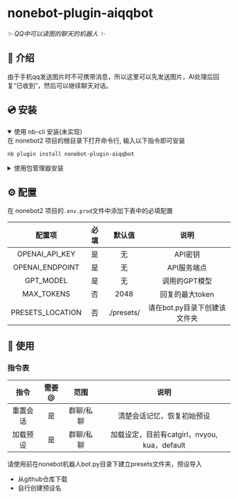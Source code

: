 # nonebot-plugin-aiqqbot

_✨ QQ中可以读图的聊天的机器人 ✨_

## 📖 介绍

由于手机qq发送图片时不可携带消息，所以这里可以先发送图片，AI处理后回复“已收到”，然后可以继续聊天对话。

## 💿 安装

<details open>
<summary>使用 nb-cli 安装(未实现)</summary>
在 nonebot2 项目的根目录下打开命令行, 输入以下指令即可安装

    nb plugin install nonebot-plugin-aiqqbot

</details>

<details>
<summary>使用包管理器安装</summary>
在 nonebot2 项目的插件目录下, 打开命令行, 根据你使用的包管理器, 输入相应的安装命令

<details>
<summary>pip</summary>

    pip install nonebot-plugin-aiqqbot
</details>

打开 nonebot2 项目根目录下的 `pyproject.toml` 文件, 在 `[tool.nonebot]` 部分追加写入

    plugins = ["nonebot_plugin_aiqqbot"]

</details>

## ⚙️ 配置

在 nonebot2 项目的`.env.prod`文件中添加下表中的必填配置

| 配置项 | 必填 | 默认值 | 说明 |
|:-----:|:----:|:----:|:----:|
| OPENAI_API_KEY | 是 | 无 | API密钥 |
| OPENAI_ENDPOINT | 是 | 无 | API服务端点 |
| GPT_MODEL | 是 | 无 | 调用的GPT模型 |
| MAX_TOKENS | 否 | 2048 | 回复的最大token |
| PRESETS_LOCATION| 否 | ./presets/ | 请在bot.py目录下创建该文件夹 |

## 🎉 使用
### 指令表
| 指令 |  需要@ | 范围 | 说明 |
|:-----:|:----:|:----:|:----:|
| 重置会话 | 是 | 群聊/私聊 | 清楚会话记忆，恢复初始预设 |
| 加载预设 | 是 | 群聊/私聊 | 加载设定，目前有catgirl，nvyou, kua，default|

请使用前在nonebot机器人bot.py目录下建立presets文件夹，预设导入
+ 从github仓库下载
+ 自行创建预设名

